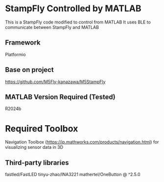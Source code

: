 # StampFly Controlled by MATLAB
This is a StampFly code modified to control from MATLAB
It uses BLE to communicate between StampFly and MATLAB

## Framework
Platformio

## Base on project
https://github.com/M5Fly-kanazawa/M5StampFly

## MATLAB Version Required (Tested)
R2024b 
# Required Toolbox
Navigation Toolbox (https://jp.mathworks.com/products/navigation.html)  for visualizing sensor data in 3D 

## Third-party libraries
fastled/FastLED
tinyu-zhao/INA3221
mathertel/OneButton @ ^2.5.0
